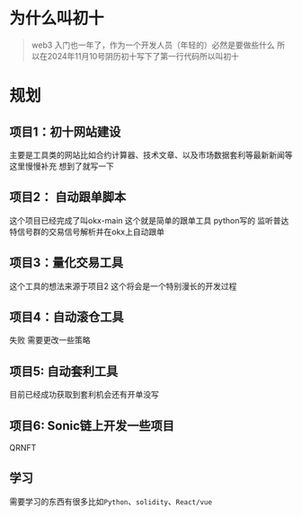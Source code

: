 # 为什么叫初十
>web3 入门也一年了，作为一个开发人员（年轻的）必然是要做些什么 所以在2024年11月10号阴历初十写下了第一行代码所以叫初十

# 规划
## 项目1：初十网站建设
主要是工具类的网站比如合约计算器、技术文章、以及市场数据套利等最新新闻等这里慢慢补充 想到了就写一下

## 项目2： 自动跟单脚本
这个项目已经完成了叫okx-main 这个就是简单的跟单工具 python写的 监听普达特信号群的交易信号解析并在okx上自动跟单

## 项目3：量化交易工具
这个工具的想法来源于项目2 这个将会是一个特别漫长的开发过程 

## 项目4：自动滚仓工具
失败 需要更改一些策略

## 项目5: 自动套利工具
目前已经成功获取到套利机会还有开单没写

## 项目6: Sonic链上开发一些项目
QRNFT 

## 学习
需要学习的东西有很多比如`Python`、`solidity`、`React/vue`
